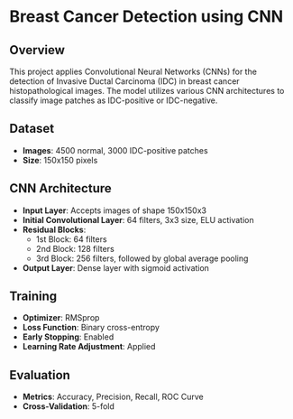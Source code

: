 # Breast Cancer Detection using CNN

## Overview
This project applies Convolutional Neural Networks (CNNs) for the detection of Invasive Ductal Carcinoma (IDC) in breast cancer histopathological images. The model utilizes various CNN architectures to classify image patches as IDC-positive or IDC-negative.

## Dataset
- **Images**: 4500 normal, 3000 IDC-positive patches
- **Size**: 150x150 pixels

## CNN Architecture
- **Input Layer**: Accepts images of shape 150x150x3
- **Initial Convolutional Layer**: 64 filters, 3x3 size, ELU activation
- **Residual Blocks**: 
  - 1st Block: 64 filters
  - 2nd Block: 128 filters
  - 3rd Block: 256 filters, followed by global average pooling
- **Output Layer**: Dense layer with sigmoid activation

## Training
- **Optimizer**: RMSprop
- **Loss Function**: Binary cross-entropy
- **Early Stopping**: Enabled
- **Learning Rate Adjustment**: Applied

## Evaluation
- **Metrics**: Accuracy, Precision, Recall, ROC Curve
- **Cross-Validation**: 5-fold
